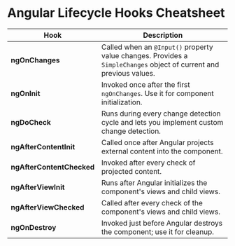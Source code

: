 # Angular Lifecycle Hooks Cheatsheet

| Hook | Description |
| --- | --- |
| **ngOnChanges** | Called when an `@Input()` property value changes. Provides a `SimpleChanges` object of current and previous values. |
| **ngOnInit** | Invoked once after the first `ngOnChanges`. Use it for component initialization. |
| **ngDoCheck** | Runs during every change detection cycle and lets you implement custom change detection. |
| **ngAfterContentInit** | Called once after Angular projects external content into the component. |
| **ngAfterContentChecked** | Invoked after every check of projected content. |
| **ngAfterViewInit** | Runs after Angular initializes the component's views and child views. |
| **ngAfterViewChecked** | Called after every check of the component's views and child views. |
| **ngOnDestroy** | Invoked just before Angular destroys the component; use it for cleanup. |

